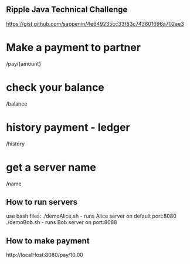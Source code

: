 ## Ripple Java Technical Challenge

https://gist.github.com/sappenin/4e649235cc33f83c743801696a702ae3


# Make a payment to partner
/pay/{amount}

# check your balance
/balance


# history payment - ledger
/history

# get a server name 
/name

## How to run servers

use bash files:
./demoAlice.sh - runs Alice server on default port:8080
./demoBob.sh - runs Bob server on  port:8088

## How to make payment
http://localHost:8080/pay/10.00